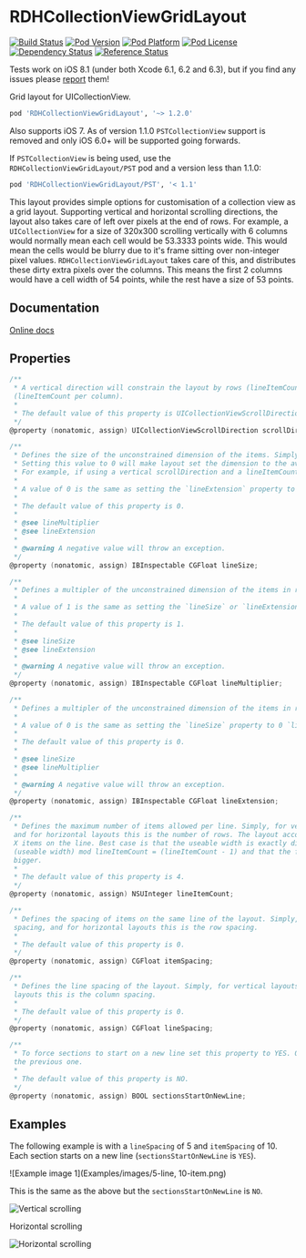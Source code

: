 RDHCollectionViewGridLayout 
===========================
[![Build Status](https://travis-ci.org/rhodgkins/RDHCollectionViewGridLayout.svg?branch=master)](https://travis-ci.org/rhodgkins/RDHCollectionViewGridLayout)
[![Pod Version](http://img.shields.io/cocoapods/v/RDHCollectionViewGridLayout.svg)](http://cocoadocs.org/docsets/RDHCollectionViewGridLayout/)
[![Pod Platform](http://img.shields.io/cocoapods/p/RDHCollectionViewGridLayout.svg)](http://cocoadocs.org/docsets/RDHCollectionViewGridLayout/)
[![Pod License](http://img.shields.io/cocoapods/l/RDHCollectionViewGridLayout.svg)](https://www.apache.org/licenses/LICENSE-2.0.html)
[![Dependency Status](https://www.versioneye.com/objective-c/rdhcollectionviewgridlayout/1.2.0/badge.svg)](https://www.versioneye.com/objective-c/rdhcollectionviewgridlayout/1.2.0)
[![Reference Status](https://www.versioneye.com/objective-c/RDHCollectionViewGridLayout/reference_badge.svg)](https://www.versioneye.com/objective-c/RDHCollectionViewGridLayout/references)

Tests work on iOS 8.1 (under both Xcode 6.1, 6.2 and 6.3), but if you find any issues please [report](https://github.com/rhodgkins/RDHCollectionViewGridLayout/issues) them!

Grid layout for UICollectionView.
``` ruby 
pod 'RDHCollectionViewGridLayout', '~> 1.2.0'
```

Also supports iOS 7. As of version 1.1.0 `PSTCollectionView` support is removed and only iOS 6.0+ will be supported going forwards.

If `PSTCollectionView` is being used, use the `RDHCollectionViewGridLayout/PST` pod and a version less than 1.1.0:
``` ruby 
pod 'RDHCollectionViewGridLayout/PST', '< 1.1'
```

This layout provides simple options for customisation of a collection view as a grid layout.
Supporting vertical and horizontal scrolling directions, the layout also takes care of left over pixels at the end of rows.
For example, a `UICollectionView` for a size of 320x300 scrolling vertically with 6 columns would normally mean each cell would be 53.3333 points wide.
This would mean the cells would be blurry due to it's frame sitting over non-integer pixel values.
`RDHCollectionViewGridLayout` takes care of this, and distributes these dirty extra pixels over the columns. This means the first 2 columns would have a cell width of 54 points, while the rest have a size of 53 points.

Documentation
-------------

[Online docs](http://cocoadocs.org/docsets/RDHCollectionViewGridLayout)
<!--
[Add Docset to Dash](dash-feed://http%3A%2F%2Fcocoadocs.org%2Fdocsets%2FRDHCollectionViewGridLayout%2FRDHCollectionViewGridLayout.xml)

[Add Docset with Docs For Xcode](docs-for-xcode://http%3A%2F%2Fcocoadocs.org%2Fdocsets%2FRDHCollectionViewGridLayout%2Fxcode-docset.atom)
-->
Properties
----------

``` objective-c
/**
 * A vertical direction will constrain the layout by rows (lineItemCount per row), a horizontal direction by columns
 (lineItemCount per column).
 *
 * The default value of this property is UICollectionViewScrollDirectionVertical.
 */
@property (nonatomic, assign) UICollectionViewScrollDirection scrollDirection;

/**
 * Defines the size of the unconstrained dimension of the items. Simply, for vertical layouts this is the height of the items, and for horizontal layouts this is the width of the items.
 * Setting this value to 0 will make layout set the dimension to the average of the other dimenion on the same line. This is due to the layout taking account of dirty pixels, adding these extra pixels in the first X items on the line.
 * For example, if using a vertical scrollDirection and a lineItemCount of 5 when the collectionView has a width of 104, the first 4 items on every line will have a width of 21, and the last 20 (21 + 21 + 21 + 21 + 20 = 104), so the height of the lines would be 21 (20.8 rounded).
 *
 * A value of 0 is the same as setting the `lineExtension` property to 0 `lineMultiplier` property to 1. Setting this value will ignore the `lineExtension` and `lineMultiplier` properties and set them to their default values. When used and set in Interface Builder, leave the other properties to Default and only set this property.
 *
 * The default value of this property is 0.
 *
 * @see lineMultiplier
 * @see lineExtension
 *
 * @warning A negative value will throw an exception.
 */
@property (nonatomic, assign) IBInspectable CGFloat lineSize;

/**
 * Defines a multipler of the unconstrained dimension of the items in relation to the strained dimension. Simply, for vertical layouts this value is multiplied by the width and used as the height of the items, and for horizontal layouts this value is multiplied by the height and used as the width of the items. The final dimension is rounded to a whole integer.
 *
 * A value of 1 is the same as setting the `lineSize` or `lineExtension` properties to 0.Setting this value will ignore the `lineSize` and `lineExtension` properties and set them to their default values. When used and set in Interface Builder, leave the other properties to Default and only set this property.
 *
 * The default value of this property is 1.
 *
 * @see lineSize
 * @see lineExtension
 *
 * @warning A negative value will throw an exception.
 */
@property (nonatomic, assign) IBInspectable CGFloat lineMultiplier;

/**
 * Defines a multipler of the unconstrained dimension of the items in relation to the strained dimension. Simply, for vertical layouts this value is added to the width and used as the height of the items, and for horizontal layouts this value is added to the height and used as the width of the items.
 *
 * A value of 0 is the same as setting the `lineSize` property to 0 `lineMultiplier` property to 1. Setting this value will ignore the `lineSize` and `lineMultiplier` properties and set them to their default values. When used and set in Interface Builder, leave the other properties to Default and only set this property.
 *
 * The default value of this property is 0.
 *
 * @see lineSize
 * @see lineMultiplier
 *
 * @warning A negative value will throw an exception.
 */
@property (nonatomic, assign) IBInspectable CGFloat lineExtension;

/**
 * Defines the maximum number of items allowed per line. Simply, for vertical layouts this is the number of columns, 
 and for horizontal layouts this is the number of rows. The layout accounts for adding the extra pixels to the first 
 X items on the line. Best case is that the useable width is exactly divisible by lineItemCount, worse case is that 
 (useable width) mod lineItemCount = (lineItemCount - 1) and that the first (lineItemCount - 1) items are 1 pixel 
 bigger.
 *
 * The default value of this property is 4.
 */
@property (nonatomic, assign) NSUInteger lineItemCount;

/**
 * Defines the spacing of items on the same line of the layout. Simply, for vertical layouts this is the column 
 spacing, and for horizontal layouts this is the row spacing.
 *
 * The default value of this property is 0.
 */
@property (nonatomic, assign) CGFloat itemSpacing;

/**
 * Defines the line spacing of the layout. Simply, for vertical layouts this is the row spacing, and for horizontal 
 layouts this is the column spacing.
 *
 * The default value of this property is 0.
 */
@property (nonatomic, assign) CGFloat lineSpacing;

/**
 * To force sections to start on a new line set this property to YES. Otherwise the section will follow on on from 
 the previous one.
 *
 * The default value of this property is NO.
 */
@property (nonatomic, assign) BOOL sectionsStartOnNewLine;

```

Examples
--------


The following example is with a `lineSpacing` of 5 and `itemSpacing` of 10. Each section starts on a new line (`sectionsStartOnNewLine` is `YES`).

![Example image 1](Examples/images/5-line, 10-item.png)


This is the same as the above but the `sectionsStartOnNewLine` is `NO`.

![Vertical scrolling](Examples/images/vertical.png)


Horizontal scrolling

![Horizontal scrolling](Examples/images/horizontal.png)


